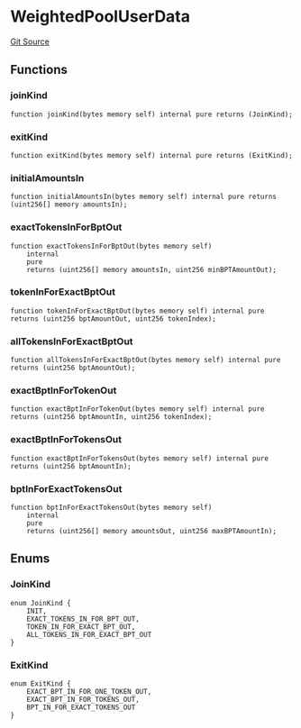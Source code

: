 # WeightedPoolUserData
[Git Source](https://github.com/alchemix-finance/alchemix-v2-dao/blob/ede6fa522daa0fff2c20e5420d5e76d74abb70c3/src/interfaces/balancer/WeightedPoolUserData.sol)


## Functions
### joinKind


```solidity
function joinKind(bytes memory self) internal pure returns (JoinKind);
```

### exitKind


```solidity
function exitKind(bytes memory self) internal pure returns (ExitKind);
```

### initialAmountsIn


```solidity
function initialAmountsIn(bytes memory self) internal pure returns (uint256[] memory amountsIn);
```

### exactTokensInForBptOut


```solidity
function exactTokensInForBptOut(bytes memory self)
    internal
    pure
    returns (uint256[] memory amountsIn, uint256 minBPTAmountOut);
```

### tokenInForExactBptOut


```solidity
function tokenInForExactBptOut(bytes memory self) internal pure returns (uint256 bptAmountOut, uint256 tokenIndex);
```

### allTokensInForExactBptOut


```solidity
function allTokensInForExactBptOut(bytes memory self) internal pure returns (uint256 bptAmountOut);
```

### exactBptInForTokenOut


```solidity
function exactBptInForTokenOut(bytes memory self) internal pure returns (uint256 bptAmountIn, uint256 tokenIndex);
```

### exactBptInForTokensOut


```solidity
function exactBptInForTokensOut(bytes memory self) internal pure returns (uint256 bptAmountIn);
```

### bptInForExactTokensOut


```solidity
function bptInForExactTokensOut(bytes memory self)
    internal
    pure
    returns (uint256[] memory amountsOut, uint256 maxBPTAmountIn);
```

## Enums
### JoinKind

```solidity
enum JoinKind {
    INIT,
    EXACT_TOKENS_IN_FOR_BPT_OUT,
    TOKEN_IN_FOR_EXACT_BPT_OUT,
    ALL_TOKENS_IN_FOR_EXACT_BPT_OUT
}
```

### ExitKind

```solidity
enum ExitKind {
    EXACT_BPT_IN_FOR_ONE_TOKEN_OUT,
    EXACT_BPT_IN_FOR_TOKENS_OUT,
    BPT_IN_FOR_EXACT_TOKENS_OUT
}
```

